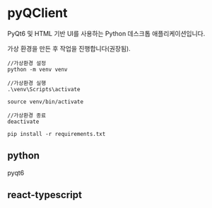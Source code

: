 # pyQClient

PyQt6 및 HTML 기반 UI를 사용하는 Python 데스크톱 애플리케이션입니다.


가상 환경을 만든 후 작업을 진행합니다(권장됨).

```
//가상환경 설정
python -m venv venv

//가상환경 실행
.\venv\Scripts\activate

source venv/bin/activate 

//가상환경 종료
deactivate
```


```
pip install -r requirements.txt
```

## python
  pyqt6
## react-typescript
